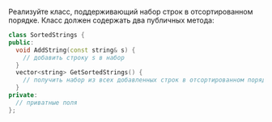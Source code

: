 Реализуйте класс, поддерживающий набор строк в отсортированном порядке. Класс должен содержать два публичных метода:

```C++
class SortedStrings {
public:
  void AddString(const string& s) {
    // добавить строку s в набор
  }
  vector<string> GetSortedStrings() {
    // получить набор из всех добавленных строк в отсортированном порядке
  }
private:
  // приватные поля
};
```